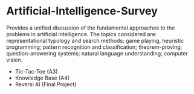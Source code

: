 # Artificial-Intelligence-Survey
Provides a unified discussion of the fundamental approaches to the problems in artificial intelligence. The topics considered are: representational typology and search methods; game playing, heuristic programming; pattern recognition and classification; theorem-proving; question-answering systems; natural language understanding; computer vision.

- Tic-Tac-Toe (A3)
- Knowledge Base (A4)
- Reversi AI (Final Project)
